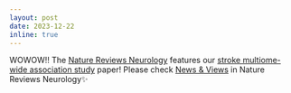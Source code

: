 ```yaml
---
layout: post
date: 2023-12-22 
inline: true
---
```


WOWOW!! The [Nature Reviews Neurology](https://www.nature.com/nrneurol/articles?type=news-and-views) features our [stroke multiome-wide association study](https://academic.oup.com/hmg/advance-article/doi/10.1093/hmg/ddad174/7308735) paper! Please check [News & Views](https://www.nature.com/articles/s41582-023-00908-w) in Nature Reviews Neurology:sparkles:
